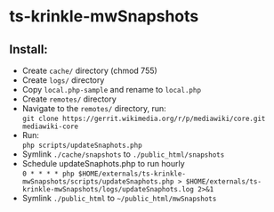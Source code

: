 ts-krinkle-mwSnapshots
======================

## Install:
* Create `cache/` directory (chmod 755)
* Create `logs/` directory
* Copy `local.php-sample` and rename to `local.php`
* Create `remotes/` directory
* Navigate to the `remotes/` directory, run:<br>
  `git clone https://gerrit.wikimedia.org/r/p/mediawiki/core.git mediawiki-core`
* Run:<br>
  `php scripts/updateSnaphots.php`
* Symlink `./cache/snapshots` to `./public_html/snapshots`
* Schedule updateSnaphots.php to run hourly<br>
   `0 * * * * php $HOME/externals/ts-krinkle-mwSnapshots/scripts/updateSnaphots.php > $HOME/externals/ts-krinkle-mwSnapshots/logs/updateSnaphots.log 2>&1`
* Symlink `./public_html` to `~/public_html/mwSnapshots`
